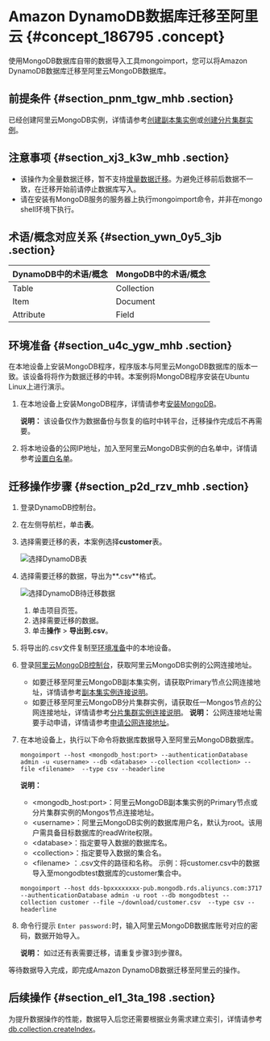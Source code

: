 # Amazon DynamoDB数据库迁移至阿里云 {#concept_186795 .concept}

使用MongoDB数据库自带的数据导入工具mongoimport，您可以将Amazon DynamoDB数据库迁移至阿里云MongoDB数据库。

## 前提条件 {#section_pnm_tgw_mhb .section}

已经创建阿里云MongoDB实例，详情请参考[创建副本集实例](../../../../cn.zh-CN/副本集快速入门/创建副本集实例.md#)或[创建分片集群实例](../../../../cn.zh-CN/分片集群快速入门/创建分片集群实例.md#)。

## 注意事项 {#section_xj3_k3w_mhb .section}

-   该操作为全量数据迁移，暂不支持[增量数据迁移](https://help.aliyun.com/knowledge_detail/39252.html)。为避免迁移前后数据不一致，在迁移开始前请停止数据库写入。
-   请在安装有MongoDB服务的服务器上执行mongoimport命令，并非在mongo shell环境下执行。

## 术语/概念对应关系 {#section_ywn_0y5_3jb .section}

|DynamoDB中的术语/概念|MongoDB中的术语/概念|
|:--------------|:-------------|
|Table|Collection|
|Item|Document|
|Attribute|Field|

## 环境准备 {#section_u4c_ygw_mhb .section}

在本地设备上安装MongoDB程序，程序版本与阿里云MongoDB数据库的版本一致。该设备将将作为数据迁移的中转。本案例将MongoDB程序安装在Ubuntu Linux上进行演示。

1.  在本地设备上安装MongoDB程序，详情请参考[安装MongoDB](https://docs.mongodb.com/manual/administration/install-community/)。

    **说明：** 该设备仅作为数据备份与恢复的临时中转平台，迁移操作完成后不再需要。

2.  将本地设备的公网IP地址，加入至阿里云MongoDB实例的白名单中，详情请参考[设置白名单](cn.zh-CN/用户指南/数据安全性/设置白名单.md#)。

## 迁移操作步骤 {#section_p2d_rzv_mhb .section}

1.  登录DynamoDB控制台。
2.  在左侧导航栏，单击**表**。
3.  选择需要迁移的表，本案例选择**customer**表。

    ![选择DynamoDB表](http://static-aliyun-doc.oss-cn-hangzhou.aliyuncs.com/assets/img/161016/156376515545065_zh-CN.png)

4.  选择需要迁移的数据，导出为**.csv**格式。

    ![选择DynamoDB待迁移数据](http://static-aliyun-doc.oss-cn-hangzhou.aliyuncs.com/assets/img/161016/156376515645066_zh-CN.png)

    1.  单击项目页签。
    2.  选择需要迁移的数据。
    3.  单击**操作** \> **导出到.csv**。
5.  将导出的.csv文件复制至[环境准备](#section_u4c_ygw_mhb)中的本地设备。
6.  登录[阿里云MongoDB控制台](https://mongodb.console.aliyun.com/)，获取阿里云MongoDB实例的公网连接地址。

    -   如要迁移至阿里云MongoDB副本集实例，请获取Primary节点公网连接地址，详情请参考[副本集实例连接说明](../../../../cn.zh-CN/副本集快速入门/连接实例/副本集实例连接说明.md#)。
    -   如要迁移至阿里云MongoDB分片集群实例，请获取任一Mongos节点的公网连接地址，详情请参考[分片集群实例连接说明](../../../../cn.zh-CN/分片集群快速入门/连接实例/分片集群实例连接说明.md#)。
    **说明：** 公网连接地址需要手动申请，详情请参考[申请公网连接地址](cn.zh-CN/用户指南/管理网络连接/申请公网连接地址.md#)。

7.  在本地设备上，执行以下命令将数据库数据导入至阿里云MongoDB数据库。

    ``` {#codeblock_miy_rxp_uon}
    mongoimport --host <mongodb_host:port> --authenticationDatabase admin -u <username> --db <database> --collection <collection> --file <filename>  --type csv --headerline                    
    ```

    **说明：** 

    -   <mongodb\_host:port\>：阿里云MongoDB副本集实例的Primary节点或分片集群实例的Mongos节点连接地址。
    -   <username\>：阿里云MongoDB实例的数据库用户名，默认为root。该用户需具备目标数据库的readWrite权限。
    -   <database\>：指定要导入数据的数据库名。
    -   <collection\>：指定要导入数据的集合名。
    -   <filename\> ：.csv文件的路径和名称。
    示例：将customer.csv中的数据导入至mongodbtest数据库的customer集合中。

    ``` {#codeblock_5fi_z5z_m4c}
    mongoimport --host dds-bpxxxxxxxx-pub.mongodb.rds.aliyuncs.com:3717 --authenticationDatabase admin -u root --db mongodbtest --collection customer --file ~/download/customer.csv  --type csv --headerline
    ```

8.  命令行提示 `Enter password:`时，输入阿里云MongoDB数据库账号对应的密码，数据开始导入。

    **说明：** 如过还有表需要迁移，请重复步骤3到步骤8。


等待数据导入完成，即完成Amazon DynamoDB数据迁移至阿里云的操作。

## 后续操作 {#section_el1_3ta_198 .section}

为提升数据操作的性能，数据导入后您还需要根据业务需求建立索引，详情请参考[db.collection.createIndex](https://docs.mongodb.com/manual/reference/method/db.collection.createIndex/index.html)。

